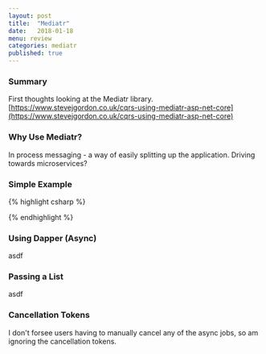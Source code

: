 ```yaml
---
layout: post
title:  "Mediatr"
date:   2018-01-18
menu: review
categories: mediatr
published: true 
---
```


### Summary
First thoughts looking at the Mediatr library.
[https://www.stevejgordon.co.uk/cqrs-using-mediatr-asp-net-core](https://www.stevejgordon.co.uk/cqrs-using-mediatr-asp-net-core) 

### Why Use Mediatr? 
In process messaging - a way of easily splitting up the application. Driving towards microservices?

### Simple Example 
{% highlight csharp %}

{% endhighlight %}

### Using Dapper (Async)
asdf

### Passing a List<ViewModel>
asdf

### Cancellation Tokens
I don't forsee users having to manually cancel any of the async jobs, so am ignoring the cancellation tokens.